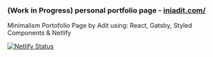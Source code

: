 ### (Work in Progress) personal portfolio page - <a href="https://iniadit.netlify.app/">iniadit.com/</a>

Minimalism Portofolio Page by Adit using: React, Gatsby, Styled Components & Netlify

[![Netlify Status](https://api.netlify.com/api/v1/badges/e01301d8-3ba8-47ad-bf40-a4127dc6552f/deploy-status)](https://app.netlify.com/sites/iniadit/deploys)

